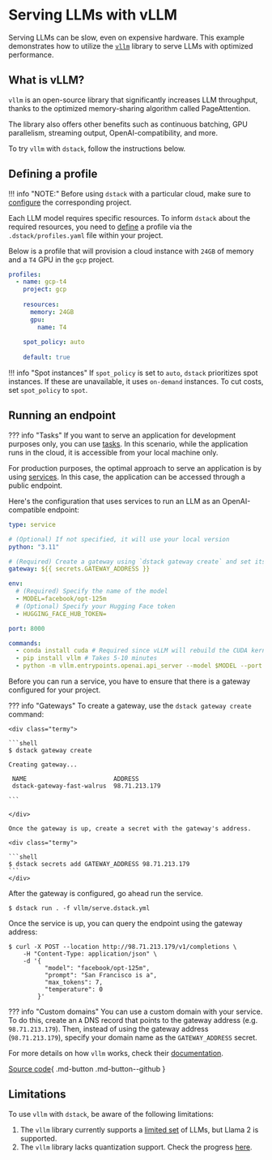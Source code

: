 # Serving LLMs with vLLM

Serving LLMs can be slow, even on expensive hardware. This example demonstrates how to utilize the 
[`vllm`](https://vllm.ai/) library to serve LLMs with optimized performance.

## What is vLLM?

`vllm` is an open-source library that significantly increases LLM throughput, thanks to the optimized memory-sharing
algorithm called PageAttention.

The library also offers other benefits such as continuous batching, 
GPU parallelism, streaming output, OpenAI-compatibility, and more.

To try `vllm` with `dstack`, follow the instructions below.

## Defining a profile

!!! info "NOTE:"
    Before using `dstack` with a particular cloud, make sure to [configure](../docs/projects.md) the corresponding project.

Each LLM model requires specific resources. To inform `dstack` about the required resources, you need to 
[define](../docs/reference/profiles.yml.md) a profile via the `.dstack/profiles.yaml` file within your project.

Below is a profile that will provision a cloud instance with `24GB` of memory and a `T4` GPU in the `gcp` project.

<div editor-title=".dstack/profiles.yml"> 

```yaml
profiles:
  - name: gcp-t4
    project: gcp
    
    resources:
      memory: 24GB
      gpu:
        name: T4
     
    spot_policy: auto   
      
    default: true
```

</div>

!!! info "Spot instances"
    If `spot_policy` is set to `auto`, `dstack` prioritizes spot instances.
    If these are unavailable, it uses `on-demand` instances. To cut costs, set `spot_policy` to `spot`.

## Running an endpoint

??? info "Tasks"
    If you want to serve an application for development purposes only, you can use 
    [tasks](../docs/guides/services.md). 
    In this scenario, while the application runs in the cloud, 
    it is accessible from your local machine only.

For production purposes, the optimal approach to serve an application is by using 
[services](../docs/guides/services.md). In this case, the application can be accessed through a public endpoint.

Here's the configuration that uses services to run an LLM as an OpenAI-compatible endpoint:

<div editor-title="vllm/serve.dstack.yml"> 

```yaml
type: service

# (Optional) If not specified, it will use your local version
python: "3.11"

# (Required) Create a gateway using `dstack gateway create` and set its address with `dstack secrets add`.
gateway: ${{ secrets.GATEWAY_ADDRESS }}

env:
  # (Required) Specify the name of the model
  - MODEL=facebook/opt-125m
  # (Optional) Specify your Hugging Face token
  - HUGGING_FACE_HUB_TOKEN=

port: 8000

commands:
  - conda install cuda # Required since vLLM will rebuild the CUDA kernel
  - pip install vllm # Takes 5-10 minutes
  - python -m vllm.entrypoints.openai.api_server --model $MODEL --port 8000
```

</div>

Before you can run a service, you have to ensure that there is a gateway configured for your project.

??? info "Gateways"
    To create a gateway, use the `dstack gateway create` command:
    
    <div class="termy">
    
    ```shell
    $ dstack gateway create
    
    Creating gateway...
    
     NAME                        ADDRESS    
     dstack-gateway-fast-walrus  98.71.213.179 
    
    ```
    
    </div>
    
    Once the gateway is up, create a secret with the gateway's address.
    
    <div class="termy">
    
    ```shell
    $ dstack secrets add GATEWAY_ADDRESS 98.71.213.179
    ```
    </div>

After the gateway is configured, go ahead run the service.

<div class="termy">

```shell
$ dstack run . -f vllm/serve.dstack.yml
```

</div>

Once the service is up, you can query the endpoint using the gateway address:

<div class="termy">

```shell
$ curl -X POST --location http://98.71.213.179/v1/completions \
    -H "Content-Type: application/json" \
    -d '{
          "model": "facebook/opt-125m",
          "prompt": "San Francisco is a",
          "max_tokens": 7,
          "temperature": 0
        }'
```

</div>

??? info "Custom domains"
    You can use a custom domain with your service. To do this, create an `A` DNS record that points to the gateway
    address (e.g. `98.71.213.179`). Then, instead of using the gateway address (`98.71.213.179`), 
    specify your domain name as the `GATEWAY_ADDRESS` secret.

For more details on how `vllm` works, check their [documentation](https://vllm.readthedocs.io/).

[Source code](https://github.com/dstackai/dstack-examples){ .md-button .md-button--github }

## Limitations

To use `vllm` with `dstack`, be aware of the following limitations:

1. The `vllm` library currently supports a [limited set](https://vllm.readthedocs.io/en/latest/models/supported_models.html) of LLMs, but Llama 2 is supported.
2. The `vllm` library lacks quantization support. Check the progress [here](https://github.com/vllm-project/vllm/issues/316).